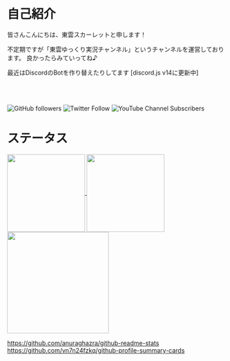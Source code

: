 # 自己紹介
皆さんこんにちは、東雲スカーレットと申します！

不定期ですが「東雲ゆっくり実況チャンネル」というチャンネルを運営しております。
良かったらみていってね♪

最近はDiscordのBotを作り替えたりしてます [discord.js v14に更新中]

<br><br><br>
<img alt="GitHub followers" src="https://img.shields.io/github/followers/SinonomeNetwork?label=GitHub%20Followers&style=flat&logo=GitHub&color=blue">
<img alt="Twitter Follow" src="https://img.shields.io/twitter/follow/manago0403_?label=Twitter%20%40manago0403_&style=flat&logo=Twitter&logoColor=%231D9BF0&color=green">
<img alt="YouTube Channel Subscribers" src="https://img.shields.io/youtube/channel/subscribers/UCLImwK555oNaP0VJeMrMagw?style=flat&logo=YouTube&logoColor=%23FF0000&label=YouTube%20%40SYZCH%20%E6%9D%B1%E9%9B%B2%E3%82%86%E3%81%A3%E3%81%8F%E3%82%8A%E5%AE%9F%E6%B3%81%E3%83%81%E3%83%A3%E3%83%B3%E3%83%8D%E3%83%AB&color=%23FF0000">





# ステータス
<a href="https://github-readme-stats.vercel.app/api/top-langs/?username=SinonomeNetwork&theme=dark&layout=compact">
  <img align="center" height="180px" src="https://github-readme-stats.vercel.app/api/top-langs/?username=SinonomeNetwork&theme=dark&layout=compact" />
</a>
<a href="https://github-readme-stats.vercel.app/api?username=SinonomeNetwork&show_icons=true&theme=dark">
  <img align="center" height="180px" src="https://github-readme-stats.vercel.app/api?username=SinonomeNetwork&show_icons=true&theme=dark" />
</a>
<a href="http://github-profile-summary-cards.vercel.app/api/cards/profile-details?username=SinonomeNetwork&theme=github_dark">
  <img align="center" height="235px" src="http://github-profile-summary-cards.vercel.app/api/cards/profile-details?username=SinonomeNetwork&theme=github_dark">

https://github.com/anuraghazra/github-readme-stats
https://github.com/vn7n24fzkq/github-profile-summary-cards
